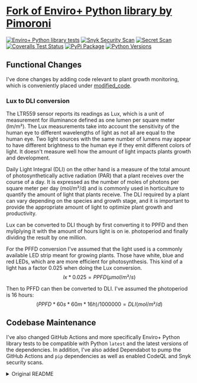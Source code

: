 # [Fork of Enviro+ Python library by Pimoroni](https://github.com/pimoroni/enviroplus-python)

[![Enviro+ Python library tests](https://github.com/argtus/enviroplus-python/actions/workflows/test.yml/badge.svg?branch=main)](https://github.com/argtus/enviroplus-python/actions/workflows/test.yml)
[![Snyk Security Scan](https://github.com/argtus/enviroplus-python/actions/workflows/snyk.yml/badge.svg?branch=main)](https://github.com/argtus/enviroplus-python/actions/workflows/snyk.yml)
[![Secret Scan](https://github.com/argtus/enviroplus-python/actions/workflows/github-code-scanning/codeql/badge.svg?branch=main)](https://github.com/argtus/enviroplus-python/actions/workflows/github-code-scanning/codeql)
[![Coveralls Test Status](https://coveralls.io/repos/github/argtus/enviroplus-python/badge.svg?branch=main)](https://coveralls.io/github/argtus/enviroplus-python?branch=main)
[![PyPi Package](https://img.shields.io/pypi/v/enviroplus.svg)](https://pypi.python.org/pypi/enviroplus)
[![Python Versions](https://img.shields.io/pypi/pyversions/enviroplus.svg)](https://pypi.python.org/pypi/enviroplus)

## Functional Changes

I've done changes by adding code relevant to plant growth monitoring, which is conveniently placed under [modified_code](https://github.com/argtus/enviroplus-python/tree/master/modified_code).

### Lux to DLI conversion

The LTR559 sensor reports its readings as Lux, which is a unit of measurement for illuminance defined as one lumen per square meter (lm/m²). The Lux measurements take into account the sensitivity of the human eye to different wavelengths of light as not all are equal to the human eye. Two light sources with the same number of lumens may appear to have different brightness to the human eye if they emit different colors of light. It doesn't measure well how the amount of light impacts plants growth and development.

Daily Light Integral (DLI) on the other hand is a measure of the total amount of photosynthetically active radiation (PAR) that a plant receives over the course of a day. It is expressed as the number of moles of photons per square meter per day (mol/m²/d) and is commonly used in horticulture to quantify the amount of light that plants receive. The DLI required by a plant can vary depending on the species and growth stage, and it is important to provide the appropriate amount of light to optimize plant growth and productivity.

Lux can be converted to DLI though by first converting it to PPFD and then myliplying it with the amount of hours light is on ie. photoperiod and finally dividing the result by one million.

For the PFFD conversion I've assumed that the light used is a commonly available LED strip meant for growing plants. Those have white, blue and red LEDs, which are are more efficient for photosynthesis. This kind of a light has a factor 0.025 when doing the Lux conversion.
$$lx * 0.025 = PPFD(μmol/m²/s)$$

Then to PFFD can then be converted to DLI. I've assumed the photoperiod is 16 hours:
$$(PPFD * 60s * 60m * 16h) / 1 000 000 = DLI (mol/m²/d)$$

## Codebase Maintenance

I've also changed GitHub Actions and more specifically Enviro+ Python library tests to be compatible with Python `latest` and the latest versions of the dependencies. In addition, I've also added Dependabot to pump the GitHub Actions and `pip` dependencies as well as enabled CodeQL and Snyk security scans.

<details>
  <summary>Original README</summary>

# Enviro+

Designed for environmental monitoring, Enviro+ lets you measure air quality (pollutant gases and particulates), temperature, pressure, humidity, light, and noise level. Learn more - https://shop.pimoroni.com/products/enviro-plus

[![Build Status](https://img.shields.io/github/actions/workflow/status/pimoroni/enviroplus-python/test.yml?branch=main)](https://github.com/pimoroni/enviroplus-python/actions/workflows/test.yml)
[![Coverage Status](https://coveralls.io/repos/github/pimoroni/enviroplus-python/badge.svg?branch=main)](https://coveralls.io/github/pimoroni/enviroplus-python?branch=main)
[![PyPi Package](https://img.shields.io/pypi/v/enviroplus.svg)](https://pypi.python.org/pypi/enviroplus)
[![Python Versions](https://img.shields.io/pypi/pyversions/enviroplus.svg)](https://pypi.python.org/pypi/enviroplus)

# Installing

**Note** The code in this repository supports both the Enviro+ and Enviro Mini boards. _The Enviro Mini board does not have the Gas sensor or the breakout for the PM sensor._

![Enviro Plus pHAT](https://raw.githubusercontent.com/pimoroni/enviroplus-python/main/Enviro-Plus-pHAT.jpg)
![Enviro Mini pHAT](https://raw.githubusercontent.com/pimoroni/enviroplus-python/main/Enviro-mini-pHAT.jpg)

:warning: This library now supports Python 3 only, Python 2 is EOL - https://www.python.org/doc/sunset-python-2/

## Install and configure dependencies from GitHub:

- `git clone https://github.com/pimoroni/enviroplus-python`
- `cd enviroplus-python`
- `./install.sh`

**Note** Libraries will be installed in the "pimoroni" virtual environment, you will need to activate it to run examples:

```
source ~/.virtualenvs/pimoroni/bin/activate
```

**Note** Raspbian/Raspberry Pi OS Lite users may first need to install git: `sudo apt install git`

## Or... Install from PyPi and configure manually:

- `python3 -m venv --system-site-packages $HOME/.virtualenvs/pimoroni`
- Run `python3 -m pip install enviroplus`

And install additional dependencies:

```bash
sudo apt install python3-numpy python3-smbus python3-pil python3-setuptools
```

**Note** this will not perform any of the required configuration changes on your Pi, you may additionally need to:

- Enable i2c: `raspi-config nonint do_i2c 0`
- Enable SPI: `raspi-config nonint do_spi 0`

And if you're using a PMS5003 sensor you will need to:

### Bookworm

- Enable serial: `raspi-config nonint do_serial_hw 0`
- Disable serial terminal: `raspi-config nonint do_serial_cons 1`
- Add `dtoverlay=pi3-miniuart-bt` to your `/boot/config.txt`

### Bullseye

- Enable serial: `raspi-config nonint set_config_var enable_uart 1 /boot/config.txt`
- Disable serial terminal: `sudo raspi-config nonint do_serial 1`
- Add `dtoverlay=pi3-miniuart-bt` to your `/boot/config.txt`

## Alternate Software & User Projects

- Enviro Plus Dashboard - https://gitlab.com/dedSyn4ps3/enviroplus-dashboard - A React-based web dashboard for viewing sensor data
- Enviro+ Example Projects - https://gitlab.com/dedSyn4ps3/enviroplus-python-projects - Includes original examples plus code to stream to Adafruit IO (more projects coming soon)
- enviro monitor - https://github.com/roscoe81/enviro-monitor
- mqtt-all - https://github.com/robmarkcole/rpi-enviro-mqtt - now upstream: [see examples/mqtt-all.py](examples/mqtt-all.py)
- enviroplus_exporter - https://github.com/tijmenvandenbrink/enviroplus_exporter - Prometheus exporter (with added support for Luftdaten and InfluxDB Cloud)
- homekit-enviroplus - https://github.com/sighmon/homekit-enviroplus - An Apple HomeKit accessory for the Pimoroni Enviro+
- go-enviroplus - https://github.com/rubiojr/go-enviroplus - Go modules to read Enviro+ sensors
- homebridge-enviroplus - https://github.com/mhawkshaw/homebridge-enviroplus - a Homebridge plugin to add the Enviro+ to HomeKit via Homebridge
- Enviro Plus Web - https://gitlab.com/idotj/enviroplusweb - Simple Flask application serves a web page with the current sensor readings and a graph over a specified time period

## Help & Support

- GPIO Pinout - https://pinout.xyz/pinout/enviro_plus
- Support forums - https://forums.pimoroni.com/c/support
- Discord - https://discord.gg/hr93ByC

</details>

